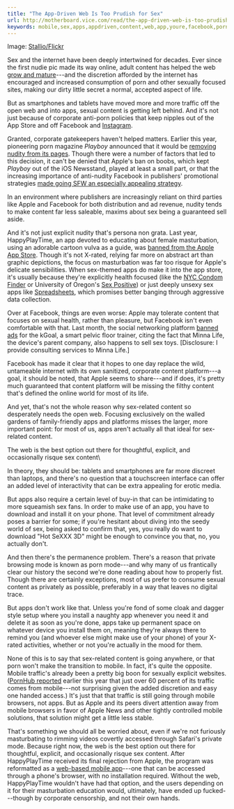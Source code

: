 ```yaml
---
title: "The App-Driven Web Is Too Prudish for Sex"
url: http://motherboard.vice.com/read/the-app-driven-web-is-too-prudish-for-sex
keywords: mobile,sex,apps,appdriven,content,web,app,youre,facebook,porn,apple,prudish
---
```

Image: [Stallio/Flickr](https://www.flickr.com/photos/stallio/8030571123/in/photolist-deCLgW-deCKvu-deCKno-deCLcS-o4Jbw8-nMeXXW-e92MBr-e98rmS-e98rgh-e98qYS-e92MEv-e98rhb-e92MvH-e98r8m-e98r71-e98rR9-e98s5N-e98rWN-e98r97-e98rCE-e98rvJ-e98rpN-e92MgD-e92Mzt-e98rs7-e92M6i-e98qXh-e92MJz-e98r1A-e92N1e-e92Mev-e92Mk2-e92Mnn-e92MH4-e98rjN-e92MLM-deCKqL-deCLYz-deCM1P-deCNeM-deCNdT-deCLhW-deCLfA-deCKmA-deCM3r-deCMLB-deCLXa-941wRU-dN63t6-dNb1cS)

Sex and the internet have been deeply intertwined for decades. Ever since the first nudie pic made its way online, adult content has helped the web [grow and mature](http://motherboard.vice.com/read/how-porn-will-survive-free-internet-porn)---and the discretion afforded by the internet has encouraged and increased consumption of porn and other sexually focused sites, making our dirty little secret a normal, accepted aspect of life.

But as smartphones and tablets have moved more and more traffic off the open web and into apps, sexual content is getting left behind. And it\'s not just because of corporate anti-porn policies that keep nipples out of the App Store and off Facebook and [Instagram](http://motherboard.vice.com/read/one-of-my-instagram-followers-is-a-prude).

Granted, corporate gatekeepers haven\'t helped matters. Earlier this year, pioneering porn magazine *Playboy* announced that it would be [removing nudity from its pages](http://www.nytimes.com/2015/10/13/business/media/nudes-are-old-news-at-playboy.html). Though there were a number of factors that led to this decision, it can\'t be denied that Apple\'s ban on boobs, which kept *Playboy* out of the iOS Newsstand, played at least a small part, or that the increasing importance of anti-nudity Facebook in publishers\' promotional strategies [made going SFW an especially appealing strategy](http://www.theawl.com/2015/07/in-no-charts).

In an environment where publishers are increasingly reliant on third parties like Apple and Facebook for both distribution and ad revenue, nudity tends to make content far less saleable, maxims about sex being a guaranteed sell aside.

And it\'s not just explicit nudity that\'s persona non grata. Last year, HappyPlayTime, an app devoted to educating about female masturbation, using an adorable cartoon vulva as a guide, was [banned from the Apple App Store](https://itunes.apple.com/us/podcast/the-bindercast/id1050816237?mt=2). Though it\'s not X-rated, relying far more on abstract art than graphic depictions, the focus on masturbation was far too risque for Apple\'s delicate sensibilities. When sex-themed apps do make it into the app store, it\'s usually because they\'re explicitly health focused (like the [NYC Condom Finder](http://m.findnyccondoms.com/nyc-condom-finder-smartphone-app) or University of Oregon\'s [Sex Positive](https://healthcenter.uoregon.edu/Home/SexPositive.aspx)) or just deeply unsexy sex apps like [Spreadsheets](http://spreadsheetsapp.com/), which promises better banging through aggressive data collection.

Over at Facebook, things are even worse: Apple may tolerate content that focuses on sexual health, rather than pleasure, but Facebook isn\'t even comfortable with that. Last month, the social networking platform [banned ads](http://www.vocativ.com/news/241300/facebook-censors-ads-for-kgoal-health-device/) for the kGoal, a smart pelvic floor trainer, citing the fact that Minna Life, the device\'s parent company, also happens to sell sex toys. \[Disclosure: I provide consulting services to Minna Life.\]

Facebook has made it clear that it hopes to one day replace the wild, untameable internet with its own sanitized, corporate content platform---a goal, it should be noted, that Apple seems to share---and if does, it\'s pretty much guaranteed that content platform will be missing the filthy content that\'s defined the online world for most of its life.

And yet, that\'s not the whole reason why sex-related content so desperately needs the open web. Focusing exclusively on the walled gardens of family-friendly apps and platforms misses the larger, more important point: for most of us, apps aren\'t actually all that ideal for sex-related content.

The web is the best option out there for thoughtful, explicit, and occasionally risque sex content\

In theory, they should be: tablets and smartphones are far more discreet than laptops, and there\'s no question that a touchscreen interface can offer an added level of interactivity that can be extra appealing for erotic media.

But apps also require a certain level of buy-in that can be intimidating to more squeamish sex fans. In order to make use of an app, you have to download and install it on your phone. That level of commitment already poses a barrier for some; if you\'re hesitant about diving into the seedy world of sex, being asked to confirm that, yes, you really do want to download \"Hot SeXXX 3D\" might be enough to convince you that, no, you actually don\'t.

And then there\'s the permanence problem. There\'s a reason that private browsing mode is known as porn mode---and why many of us frantically clear our history the second we\'re done reading about how to properly fist. Though there are certainly exceptions, most of us prefer to consume sexual content as privately as possible, preferably in a way that leaves no digital trace.

But apps don\'t work like that. Unless you\'re fond of some cloak and dagger style setup where you install a naughty app whenever you need it and delete it as soon as you\'re done, apps take up permanent space on whatever device you install them on, meaning they\'re always there to remind you (and whoever else might make use of your phone) of your X-rated activities, whether or not you\'re actually in the mood for them.

None of this is to say that sex-related content is going anywhere, or that porn won\'t make the transition to mobile. In fact, it\'s quite the opposite. Mobile traffic\'s already been a pretty big boon for sexually explicit websites. ([PornHub reported](http://www.pornhub.com/insights/apple-android-os-searches) earlier this year that just over 60 percent of its traffic comes from mobile---not surprising given the added discretion and easy one handed access.) It\'s just that that traffic is still going through mobile browsers, not apps. But as Apple and its peers divert attention away from mobile browsers in favor of Apple News and other tightly controlled mobile solutions, that solution might get a little less stable.

That\'s something we should all be worried about, even if we\'re not furiously masturbating to rimming videos covertly accessed through Safari\'s private mode. Because right now, the web is the best option out there for thoughtful, explicit, and occasionally risque sex content. After HappyPlayTime received its final rejection from Apple, the program was reformatted as a [web-based mobile app](http://happyplaytime.com/play-game/)---one that can be accessed through a phone\'s browser, with no installation required. Without the web, HappyPlayTime wouldn\'t have had that option, and the users depending on it for their masturbation education would, ultimately, have ended up fucked---though by corporate censorship, and not their own hands.
